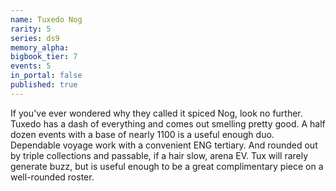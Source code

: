 ```yaml
---
name: Tuxedo Nog
rarity: 5
series: ds9
memory_alpha:
bigbook_tier: 7
events: 5
in_portal: false
published: true
---
```


If you've ever wondered why they called it spiced Nog, look no further. Tuxedo has a dash of everything and comes out smelling pretty good. A half dozen events with a base of nearly 1100 is a useful enough duo. Dependable voyage work with a convenient ENG tertiary. And rounded out by triple collections and passable, if a hair slow, arena EV. Tux will rarely generate buzz, but is useful enough to be a great complimentary piece on a well-rounded roster.
